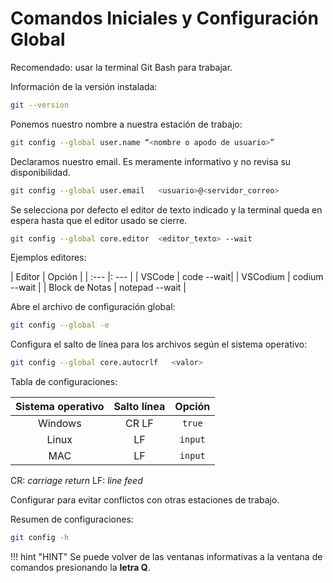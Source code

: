 


# Comandos Iniciales y Configuración Global

Recomendado: usar la terminal Git Bash para trabajar.

Información de la versión instalada:
```bash
git --version
```
Ponemos nuestro nombre a nuestra estación de trabajo:
```bash
git config --global user.name “<nombre o apodo de usuario>”
```
Declaramos nuestro email. Es meramente informativo y no revisa su disponibilidad.
```bash
git config --global user.email   <usuario>@<servidor_correo>
```
Se selecciona por defecto el editor de texto indicado y la terminal queda en espera hasta que el editor usado se cierre.

```bash
git config --global core.editor  <editor_texto> --wait   
```
Ejemplos editores: 

<!-- - VSCode	    → code --wait  
- VSCodium	    → codium --wait  
- Bloc de Notas → notepad --wait -->

| Editor | Opción  |
| :---  |: ---   |
| VSCode | code --wait|
| VSCodium | codium --wait |
| Block de Notas | notepad --wait  |


Abre el archivo de configuración global:
```bash
git config --global -e
```
Configura el salto de línea para los archivos según el sistema operativo:
```bash
git config --global core.autocrlf   <valor>
```



<!-- - en Windows  se usa CR LF  (carriage return y line feed) → poner true
- en Linux sólo LF  → poner input
- en MAC sólo LF    → poner input -->


Tabla de configuraciones:

| Sistema operativo | Salto línea | Opción |
| :---: | :---: |:---: |
| Windows| CR LF| `true`  |
| Linux  | LF   | `input` |
| MAC    | LF   | `input` |

CR: *carriage return*
LF: *line feed*


Configurar para evitar conflictos con otras estaciones de trabajo.

Resumen de configuraciones:
```bash
git config -h
```

!!! hint "HINT" 
    Se puede volver de las ventanas informativas a la ventana de comandos presionando la **letra Q**.

